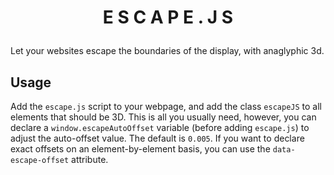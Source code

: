 # <p align="center">E S C A P E . J S</p>
Let your websites escape the boundaries of the display, with anaglyphic 3d.
## Usage
Add the `escape.js` script to your webpage, and add the class `escapeJS` to all elements that should be 3D. This is all you usually need, however, you can declare a `window.escapeAutoOffset` variable (before adding `escape.js`) to adjust the auto-offset value. The default is `0.005`. If you want to declare exact offsets on an element-by-element basis, you can use the `data-escape-offset` attribute.
